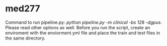 # med277

Command to run pipeline.py: *python pipeline.py -m clinical -bs 128 -dgpus*. Please read other options as well. Before you run the script, create an enviroment with the enviorment.yml file and place the train and test files in the same directory.
